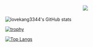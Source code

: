 <h1 align="center"> <a href="https://sunguoqi.com/"> <img src="https://readme-typing-svg.herokuapp.com/?lines=console.log(%22Welcome%2C%20!%22);欢迎来到lovekang后花园&center=true&size=27"> </a> </h1>


![lovekang3344's GitHub stats](https://github-readme-stats.vercel.app/api?username=lovekang3344&show_icons=true&theme=default_repocard)

[![trophy](https://github-profile-trophy.vercel.app/?username=lovekang3344)](https://github.com/ryo-ma/github-profile-trophy)

[![Top Langs](https://github-readme-stats.vercel.app/api/top-langs/?username=lovekang3344)](https://github.com/anuraghazra/github-readme-stats)
